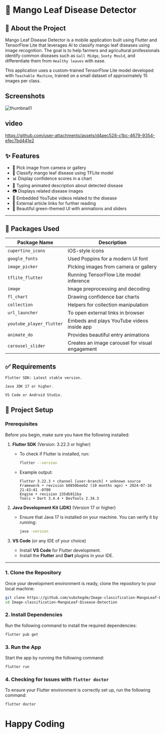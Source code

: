 # 🍃 Mango Leaf Disease Detector

## 🌱 About the Project

Mango Leaf Disease Detector is a mobile application built using Flutter and TensorFlow Lite that leverages AI to classify mango leaf diseases using image recognition. The goal is to help farmers and agricultural professionals identify common diseases such as `Gall Midge`, `Sooty Mould`, and differentiate them from `Healthy leaves` with ease.

This application uses a custom-trained TensorFlow Lite model developed with `Teachable Machine`, trained on a small dataset of approximately 15 images per class.

## Screenshots
![thumbnail1](https://github.com/user-attachments/assets/acd03b4e-49f6-49b3-a06f-e77c48059dae)


## video

https://github.com/user-attachments/assets/d4aec528-c1bc-4679-9354-efec7bd441e2



## ✨ Features

- 📸 Pick image from camera or gallery
- 🤖 Classify mango leaf disease using TFLite model
- 📊 Display confidence scores in a chart
- 📄 Typing animated description about detected disease
- 📷 Displays related disease images
- 🎥 Embedded YouTube videos related to the disease
- 🔗 External article links for further reading
- 📱 Beautiful green-themed UI with animations and sliders
---

## 🧰 Packages Used

| Package Name              | Description                                           |
|---------------------------|-------------------------------------------------------|
| `cupertino_icons`         | iOS-style icons                                       |
| `google_fonts`            | Used Poppins for a modern UI font                    |
| `image_picker`            | Picking images from camera or gallery                |
| `tflite_flutter`          | Running TensorFlow Lite model inference              |
| `image`                   | Image preprocessing and decoding                     |
| `fl_chart`                | Drawing confidence bar charts                        |
| `collection`              | Helpers for collection manipulation                  |
| `url_launcher`            | To open external links in browser                    |
| `youtube_player_flutter`  | Embeds and plays YouTube videos inside app           |
| `animate_do`              | Provides beautiful entry animations                  |
| `carousel_slider`         | Creates an image carousel for visual engagement      |


## ✅ **Requirements**

    Flutter SDK: Latest stable version.

    Java JDK 17 or higher.

    VS Code or Android Studio.


## 🔧 Project Setup

### Prerequisites

Before you begin, make sure you have the following installed:

1. **Flutter SDK** (Version: 3.22.3 or higher)
   - To check if Flutter is installed, run:
     ```bash
     flutter --version
     ```
   - Example output:
     ```
     Flutter 3.22.3 • channel [user-branch] • unknown source
     Framework • revision b0850beeb2 (10 months ago) • 2024-07-16 21:43:41 -0700
     Engine • revision 235db911ba
     Tools • Dart 3.4.4 • DevTools 2.34.3
     ```

2. **Java Development Kit (JDK)** (Version 17 or higher)
   - Ensure that Java 17 is installed on your machine. You can verify it by running:
     ```bash
     java -version
     ```

3. **VS Code** (or any IDE of your choice)
   - Install **VS Code** for Flutter development.
   - Install the **Flutter** and **Dart** plugins in your IDE.

---

### 1. **Clone the Repository**

Once your development environment is ready, clone the repository to your local machine:

```bash
git clone https://github.com/subshegde/Image-classification-MangoLeaf-Disease-Detection.git
cd Image-classification-MangoLeaf-Disease-Detection
```

### 2. **Install Dependencies**

Run the following command to install the required dependencies:

```bash
flutter pub get

```


### 3. **Run the App**

Start the app by running the following command:
```bash
flutter run
```


### 4. **Checking for Issues with** `flutter doctor`

To ensure your Flutter environment is correctly set up, run the following command:

```bash
flutter doctor
```

# Happy Coding
